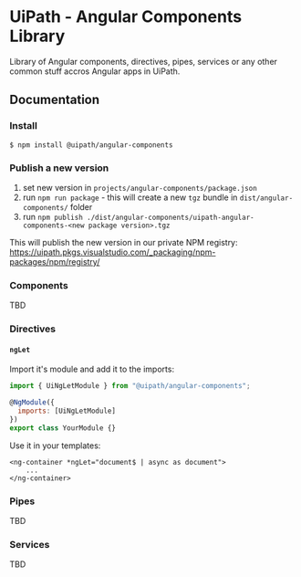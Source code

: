# UiPath - Angular Components Library

Library of Angular components, directives, pipes, services or any other common stuff accros Angular apps in UiPath.

## Documentation

### Install

```
$ npm install @uipath/angular-components
```

### Publish a new version

1. set new version in `projects/angular-components/package.json`
2. run `npm run package` - this will create a new `tgz` bundle in `dist/angular-components/` folder
3. run `npm publish ./dist/angular-components/uipath-angular-components-<new package version>.tgz`

This will publish the new version in our private NPM registry: https://uipath.pkgs.visualstudio.com/_packaging/npm-packages/npm/registry/

### Components

TBD

### Directives

#### `ngLet`

Import it's module and add it to the imports:

```javascript
import { UiNgLetModule } from "@uipath/angular-components";

@NgModule({
  imports: [UiNgLetModule]
})
export class YourModule {}
```

Use it in your templates:

```
<ng-container *ngLet="document$ | async as document">
    ...
</ng-container>
```

### Pipes

TBD

### Services

TBD